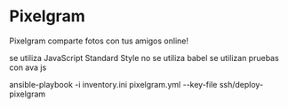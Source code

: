 # Pixelgram
Pixelgram comparte fotos con tus amigos online!

se utiliza JavaScript Standard Style
no se utiliza babel
se utilizan pruebas con ava js

ansible-playbook -i inventory.ini pixelgram.yml --key-file ssh/deploy-pixelgram
